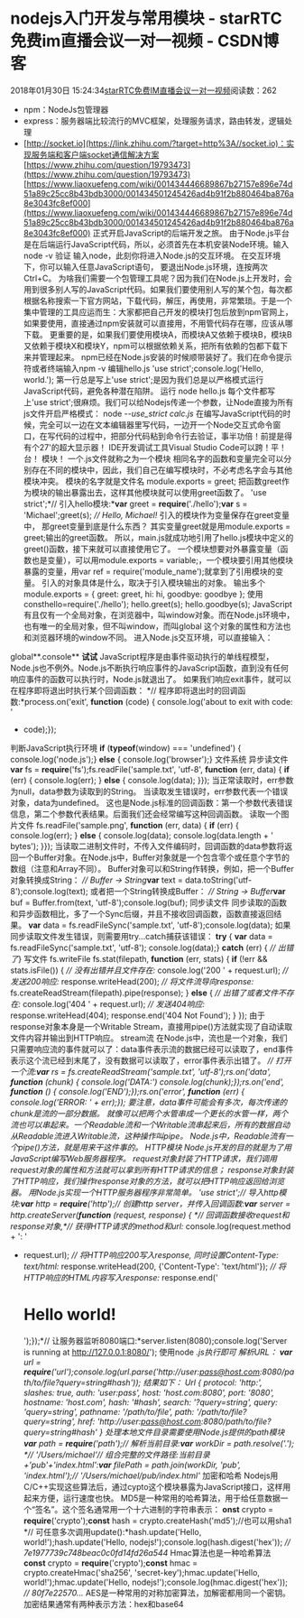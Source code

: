 # nodejs入门开发与常用模块 - starRTC免费im直播会议一对一视频 - CSDN博客
2018年01月30日 15:24:34[starRTC免费IM直播会议一对一视频](https://me.csdn.net/elesos)阅读数：262
- npm：NodeJs包管理器
- express：服务器端比较流行的MVC框架，处理服务请求，路由转发，逻辑处理
- [http://socket.io](https://link.zhihu.com/?target=http%3A//socket.io)：实现服务端和客户端socket通信解决方案
[https://www.zhihu.com/question/19793473](https://www.zhihu.com/question/19793473)
[https://www.liaoxuefeng.com/wiki/001434446689867b27157e896e74d51a89c25cc8b43bdb3000/001434501245426ad4b91f2b880464ba876a8e3043fc8ef000](https://www.liaoxuefeng.com/wiki/001434446689867b27157e896e74d51a89c25cc8b43bdb3000/001434501245426ad4b91f2b880464ba876a8e3043fc8ef000)
正式开启JavaScript的后端开发之旅。
由于Node.js平台是在后端运行JavaScript代码，所以，必须首先在本机安装Node环境。输入node
 -v 验证
输入node，此刻你将进入Node.js的交互环境。
在交互环境下，你可以输入任意JavaScript语句，
要退出Node.js环境，连按两次Ctrl+C。
为啥我们需要一个包管理工具呢？因为我们在Node.js上开发时，会用到很多别人写的JavaScript代码。如果我们要使用别人写的某个包，每次都根据名称搜索一下官方网站，下载代码，解压，再使用，非常繁琐。于是一个集中管理的工具应运而生：大家都把自己开发的模块打包后放到npm官网上，如果要使用，直接通过npm安装就可以直接用，不用管代码存在哪，应该从哪下载。
更重要的是，如果我们要使用模块A，而模块A又依赖于模块B，模块B又依赖于模块X和模块Y，npm可以根据依赖关系，把所有依赖的包都下载下来并管理起来。
npm已经在Node.js安装的时候顺带装好了。我们在命令提示符或者终端输入npm
 -v
编辑hello.js
'use strict';console.log('Hello, world.');
第一行总是写上'use
 strict';是因为我们总是以严格模式运行JavaScript代码，避免各种潜在陷阱。
运行
node hello.js
每个文件都写上'use
 strict';很麻烦。我们可以给Nodejs传递一个参数，让Node直接为所有js文件开启严格模式：
node
*--use_strict calc.js*
在编写JavaScript代码的时候，完全可以一边在文本编辑器里写代码，一边开一个Node交互式命令窗口，在写代码的过程中，把部分代码粘到命令行去验证，事半功倍！前提是得有个27'的超大显示器！
IDE开发调试工具Visual Studio Code可以跨！平！台！
模块！
一个.js文件就称之为一个模块
相同名字的函数和变量完全可以分别存在不同的模块中，因此，我们自己在编写模块时，不必考虑名字会与其他模块冲突。
模块的名字就是文件名
module.exports = greet;
把函数greet作为模块的输出暴露出去，这样其他模块就可以使用greet函数了。
'use strict';*// 引入hello模块:***var**
 greet = **require**('./hello');**var**
 s = 'Michael';greet(s);
*// Hello, Michael!*
引入的模块作为变量保存在greet变量中，
那greet变量到底是什么东西？
其实变量greet就是用module.exports
 = greet;输出的greet函数。
所以，main.js就成功地引用了hello.js模块中定义的greet()函数，接下来就可以直接使用它了。
一个模块想要对外暴露变量（函数也是变量），可以用module.exports
 = variable;，一个模块要引用其他模块暴露的变量，用var ref = require('module_name');就拿到了引用模块的变量。
引入的对象具体是什么，取决于引入模块输出的对象。
输出多个
module.exports = {
greet: greet,
hi: hi,
goodbye: goodbye
};
使用
consthello=require('./hello');
hello.greet(s);
hello.goodbye(s);
JavaScript有且仅有一个全局对象，在浏览器中，叫window对象。而在Node.js环境中，也有唯一的全局对象，但不叫window，而叫global
这个对象的属性和方法也和浏览器环境的window不同。
进入Node.js交互环境，可以直接输入：
>
global**.console**
**试试**
JavaScript程序是由事件驱动执行的单线程模型，Node.js也不例外。Node.js不断执行响应事件的JavaScript函数，直到没有任何响应事件的函数可以执行时，Node.js就退出了。
如果我们响应exit事件，就可以在程序即将退出时执行某个回调函数：
*// 程序即将退出时的回调函数:*process.on('exit',
**function** (code)
 { console.log('about to exit with code: '
 + code);});

判断JavaScript执行环境
**if**
 (**typeof**(window)
 === 'undefined') { console.log('node.js');}
**else** { console.log('browser');}
文件系统
异步读文件
**var**
 fs = **require**('fs');fs.readFile('sample.txt',
'utf-8',
**function** (err,
 data) { **if**
 (err) { console.log(err); } **else**
 { console.log(data); }});
当正常读取时，err参数为null，data参数为读取到的String。
当读取发生错误时，err参数代表一个错误对象，data为undefined。
这也是Node.js标准的回调函数：第一个参数代表错误信息，第二个参数代表结果。后面我们还会经常编写这种回调函数。
读取一个图片文件
fs.readFile('sample.png',
**function** (err,
 data) { **if**
 (err) { console.log(err); } **else**
 { console.log(data); console.log(data.length + ' bytes');
 }});
当读取二进制文件时，不传入文件编码时，回调函数的data参数将返回一个Buffer对象。在Node.js中，Buffer对象就是一个包含零个或任意个字节的数组（注意和Array不同）。
Buffer对象可以和String作转换，例如，把一个Buffer对象转换成String：
*// Buffer -> String***var**
 text = data.toString('utf-8');console.log(text);
或者把一个String转换成Buffer：
*// String -> Buffer***var**
 buf = Buffer.from(text, 'utf-8');console.log(buf);
同步读文件
同步读取的函数和异步函数相比，多了一个Sync后缀，并且不接收回调函数，函数直接返回结果。
**var**
 data = fs.readFileSync('sample.txt',
'utf-8');console.log(data);
如果同步读取文件发生错误，则需要用try...catch捕获该错误：
**try**
 { **var** data
 = fs.readFileSync('sample.txt',
'utf-8'); console.log(data);}
**catch** (err)
 { *// 出错了*}
写文件
fs.writeFile
fs.stat(filepath,
**function** (err,
 stats) { **if**
 (!err && stats.isFile()) { *// 没有出错并且文件存在:* console.log('200
 ' + request.url);
*// 发送200响应:* response.writeHead(200);
*// 将文件流导向response:*
 fs.createReadStream(filepath).pipe(response);
 } **else** {
*// 出错了或者文件不存在:*
 console.log('404 ' + request.url);
*// 发送404响应:* response.writeHead(404);
 response.end('404 Not Found');
 } });
由于response对象本身是一个Writable
 Stream，直接用pipe()方法就实现了自动读取文件内容并输出到HTTP响应。
stream流
在Node.js中，流也是一个对象，我们只需要响应流的事件就可以了：data事件表示流的数据已经可以读取了，end事件表示这个流已经到末尾了，没有数据可以读取了，error事件表示出错了。
*// 打开一个流:***var**
 rs = fs.createReadStream('sample.txt',
'utf-8');rs.on('data',
**function** (chunk)
 { console.log('DATA:') console.log(chunk);});rs.on('end',
**function** ()
 { console.log('END');});rs.on('error',
**function** (err)
 { console.log('ERROR: ' +
 err);});
要注意，data事件可能会有多次，每次传递的chunk是流的一部分数据。
就像可以把两个水管串成一个更长的水管一样，两个流也可以串起来。一个Readable流和一个Writable流串起来后，所有的数据自动从Readable流进入Writable流，这种操作叫pipe。
Node.js中，Readable流有一个pipe()方法，就是用来干这件事的。
HTTP模块
Node.js开发的目的就是为了用JavaScript编写Web服务器程序。
request对象封装了HTTP请求，我们调用request对象的属性和方法就可以拿到所有HTTP请求的信息；
response对象封装了HTTP响应，我们操作response对象的方法，就可以把HTTP响应返回给浏览器。
用Node.js实现一个HTTP服务器程序非常简单。
'use strict';*// 导入http模块:***var**
 http = **require**('http');*// 创建http server，并传入回调函数:***var**
 server = http.createServer(**function**
 (request, response) { *// 回调函数接收request和response对象,**// 获得HTTP请求的method和url:*
 console.log(request.method + ': '
 + request.url); *// 将HTTP响应200写入response, 同时设置Content-Type: text/html:*
 response.writeHead(200,
 {'Content-Type':
'text/html'});
*// 将HTTP响应的HTML内容写入response:*
 response.end('<h1>Hello world!</h1>');});*// 让服务器监听8080端口:*server.listen(8080);console.log('Server
 is running at http://127.0.0.1:8080/');
使用node ***.js执行即可
解析URL：
**var**
 url = **require**('url');console.log(url.parse('http://user:pass@host.com:8080/path/to/file?query=string#hash'));
结果如下：
Url
 { protocol:
'http:', slashes: true, auth:
'user:pass', host:
'host.com:8080', port:
'8080', hostname:
'host.com', hash:
'#hash', search:
'?query=string', query:
'query=string', pathname:
'/path/to/file',
 path: '/path/to/file?query=string',
 href: 'http://user:pass@host.com:8080/path/to/file?query=string#hash'
 }
处理本地文件目录需要使用Node.js提供的path模块
**var**
 path = **require**('path');*// 解析当前目录:***var**
 workDir = path.resolve('.');
*// '/Users/michael'**// 组合完整的文件路径:当前目录+'pub'+'index.html':***var**
 filePath = path.join(workDir, 'pub',
'index.html');*// '/Users/michael/pub/index.html'*
加密和哈希
Nodejs用C/C++实现这些算法后，通过cypto这个模块暴露为JavaScript接口，这样用起来方便，运行速度也快。
MD5是一种常用的哈希算法，用于给任意数据一个“签名”。这个签名通常用一个十六进制的字符串表示：
**onst**
 crypto = **require**('crypto');**const**
 hash = crypto.createHash('md5');//也可以用sha1
*// 可任意多次调用update():*hash.update('Hello,
 world!');hash.update('Hello,
 nodejs!');console.log(hash.digest('hex'));
*// 7e1977739c748beac0c0fd14fd26a544*
Hmac算法也是一种哈希算法
**const**
 crypto = **require**('crypto');**const**
 hmac = crypto.createHmac('sha256',
'secret-key');hmac.update('Hello,
 world!');hmac.update('Hello,
 nodejs!');console.log(hmac.digest('hex'));
*// 80f7e22570...*
AES是一种常用的对称加密算法，加解密都用同一个密钥。
加密结果通常有两种表示方法：hex和base64
